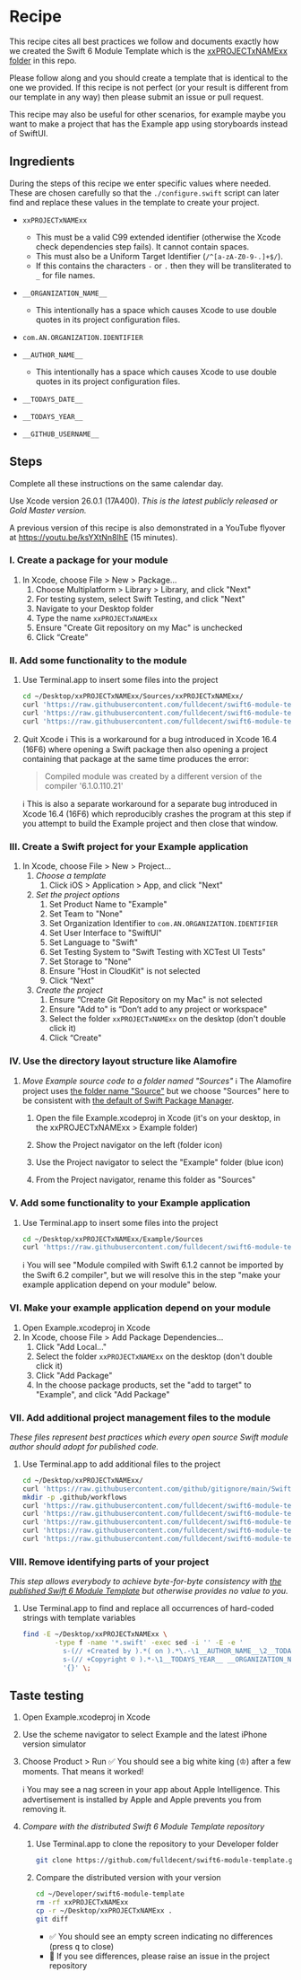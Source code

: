# Recipe

This recipe cites all best practices we follow and documents exactly how we created the Swift 6 Module Template which is the [xxPROJECTxNAMExx folder](./xxPROJECTxNAMExx) in this repo.

Please follow along and you should create a template that is identical to the one we provided. If this recipe is not perfect (or your result is different from our template in any way) then please submit an issue or pull request.

This recipe may also be useful for other scenarios, for example maybe you want to make a project that has the Example app using storyboards instead of SwiftUI.

## Ingredients

During the steps of this recipe we enter specific values where needed. These are chosen carefully so that the `./configure.swift` script can later find and replace these values in the template to create your project.

- `xxPROJECTxNAMExx`
  - This must be a valid C99 extended identifier (otherwise the Xcode check dependencies step fails). It cannot contain spaces.
  - This must also be a Uniform Target Identifier (``/^[a-zA-Z0-9-.]+$/``).
  - If this contains the characters `-` or `.` then they will be transliterated to `_` for file names.

- `__ORGANIZATION_NAME__`
  - This intentionally has a space which causes Xcode to use double quotes in its project configuration files.

- `com.AN.ORGANIZATION.IDENTIFIER`

- `__AUTHOR_NAME__`
  - This intentionally has a space which causes Xcode to use double quotes in its project configuration files.

- `__TODAYS_DATE__`

- `__TODAYS_YEAR__`

- `__GITHUB_USERNAME__`

## Steps

Complete all these instructions on the same calendar day.

Use Xcode version 26.0.1 (17A400). *This is the latest publicly released or Gold Master version.*

A previous version of this recipe is also demonstrated in a YouTube flyover at <https://youtu.be/ksYXtNn8lhE> (15 minutes).

### I. Create a package for your module

1. In Xcode, choose File > New > Package…
   1. Choose Multiplatform > Library > Library, and click "Next"
   2. For testing system, select Swift Testing, and click "Next"
   3. Navigate to your Desktop folder
   4. Type the name `xxPROJECTxNAMExx`
   5. Ensure "Create Git repository on my Mac" is unchecked
   6. Click “Create"

### II. Add some functionality to the module

1. Use Terminal.app to insert some files into the project

   ```sh
   cd ~/Desktop/xxPROJECTxNAMExx/Sources/xxPROJECTxNAMExx/
   curl 'https://raw.githubusercontent.com/fulldecent/swift6-module-template/main/xxPROJECTxNAMExx/Sources/xxPROJECTxNAMExx/xxPROJECTxNAMExx.swift' -o xxPROJECTxNAMExx.swift
   curl 'https://raw.githubusercontent.com/fulldecent/swift6-module-template/main/xxPROJECTxNAMExx/Sources/xxPROJECTxNAMExx/White%20King.swift' -o White\ King.swift
   curl 'https://raw.githubusercontent.com/fulldecent/swift6-module-template/refs/heads/main/xxPROJECTxNAMExx/Tests/xxPROJECTxNAMExxTests/xxPROJECTxNAMExxTests.swift' -o ../../Tests/xxPROJECTxNAMExxTests/xxPROJECTxNAMExxTests.swift
   ```

2. Quit Xcode
   :information_source: This is a workaround for a bug introduced in Xcode 16.4 (16F6) where opening a Swift package then also opening a project containing that package at the same time produces the error:

   > Compiled module was created by a different version of the compiler '6.1.0.110.21'

   :information_source: This is also a separate workaround for a separate bug introduced in Xcode 16.4 (16F6) which reproducibly crashes the program at this step if you attempt to build the Example project and then close that window.

### III. Create a Swift project for your Example application

1. In Xcode, choose File > New > Project…
   1. *Choose a template*
      1. Click iOS > Application > App, and click "Next"
   2. *Set the project options*
      1. Set Product Name to "Example"
      2. Set Team to "None"
      3. Set Organization Identifier to `com.AN.ORGANIZATION.IDENTIFIER`
      4. Set User Interface to "SwiftUI"
      5. Set Language to "Swift"
      6. Set Testing System to "Swift Testing with XCTest UI Tests"
      7. Set Storage to "None"
      8. Ensure "Host in CloudKit" is not selected
      9. Click “Next"
   3. *Create the project*
      1. Ensure “Create Git Repository on my Mac" is not selected
      2. Ensure "Add to" is “Don’t add to any project or workspace"
      3. Select the folder `xxPROJECTxNAMExx` on the desktop (don't double click it)
      4. Click “Create"

### IV. Use the directory layout structure like Alamofire

1. *Move Example source code to a folder named "Sources"*
   :information_source: The Alamofire project uses [the folder name "Source"](https://github.com/Alamofire/Alamofire/tree/master/Example/Source) but we choose "Sources" here to be consistent with [the default of Swift Package Manager](https://github.com/swiftlang/swift-package-manager/blob/e1183984b08c76480406e134a6ec116888cf2e67/Sources/Workspace/InitPackage.swift#L596).
   1. Open the file Example.xcodeproj in Xcode (it's on your desktop, in the xxPROJECTxNAMExx > Example folder)

   2. Show the Project navigator on the left (folder icon)

   3. Use the Project navigator to select the "Example" folder (blue icon)

   4. From the Project navigator, rename this folder as "Sources"

### V. Add some functionality to your Example application

1. Use Terminal.app to insert some files into the project

   ```sh
   cd ~/Desktop/xxPROJECTxNAMExx/Example/Sources
   curl 'https://raw.githubusercontent.com/fulldecent/swift6-module-template/main/xxPROJECTxNAMExx/Example/Sources/ContentView.swift' -o ContentView.swift
   ```

   :information_source: You will see "Module compiled with Swift 6.1.2 cannot be imported by the Swift 6.2 compiler", but we will resolve this in the step "make your example application depend on your module" below.

### VI. Make your example application depend on your module

1. Open Example.xcodeproj in Xcode
2. In Xcode, choose File > Add Package Dependencies...
   1. Click "Add Local..."
   2. Select the folder `xxPROJECTxNAMExx` on the desktop (don't double click it)
   3. Click "Add Package"
   4. In the choose package products, set the "add to target" to "Example", and click "Add Package"

### VII. Add additional project management files to the module

*These files represent best practices which every open source Swift module author should adopt for published code.*

1. Use Terminal.app to add additional files to the project

    ```sh
    cd ~/Desktop/xxPROJECTxNAMExx/
    curl 'https://raw.githubusercontent.com/github/gitignore/main/Swift.gitignore' -o .gitignore
    mkdir -p .github/workflows
    curl 'https://raw.githubusercontent.com/fulldecent/swift6-module-template/main/xxPROJECTxNAMExx/.github/workflows/ci.yml' -o .github/workflows/ci.yml
    curl 'https://raw.githubusercontent.com/fulldecent/swift6-module-template/main/xxPROJECTxNAMExx/LICENSE' -o LICENSE
    curl 'https://raw.githubusercontent.com/fulldecent/swift6-module-template/main/xxPROJECTxNAMExx/README.md' -o README.md
    curl 'https://raw.githubusercontent.com/fulldecent/swift6-module-template/main/xxPROJECTxNAMExx/CHANGELOG.md' -o CHANGELOG.md
    curl 'https://raw.githubusercontent.com/fulldecent/swift6-module-template/main/xxPROJECTxNAMExx/CONTRIBUTING.md' -o CONTRIBUTING.md
    ```

### VIII. Remove identifying parts of your project

*This step allows everybody to achieve byte-for-byte consistency with [the published Swift 6 Module Template](https://github.com/fulldecent/swift6-module-template/tree/main/xxPROJECTxNAMExx) but otherwise provides no value to you.*

1. Use Terminal.app to find and replace all occurrences of hard-coded strings with template variables

   ```sh
   find -E ~/Desktop/xxPROJECTxNAMExx \
           -type f -name '*.swift' -exec sed -i '' -E -e '
             s-(// +Created by ).*( on ).*\.-\1__AUTHOR_NAME__\2__TODAYS_DATE__.-
             s-(// +Copyright © ).*-\1__TODAYS_YEAR__ __ORGANIZATION_NAME__. All rights reserved.-' \
             '{}' \;
   ```

## Taste testing

1. Open Example.xcodeproj in Xcode

2. Use the scheme navigator to select Example and the latest iPhone version simulator

3. Choose Product > Run
   :white_check_mark: You should see a big white king (♔) after a few moments. That means it worked!

   :information_source: You may see a nag screen in your app about Apple Intelligence. This advertisement is installed by Apple and Apple prevents you from removing it.

4. *Compare with the distributed Swift 6 Module Template repository*

   1. Use Terminal.app to clone the repository to your Developer folder

       ```sh
       git clone https://github.com/fulldecent/swift6-module-template.git ~/Developer/swift6-module-template
       ```

   2. Compare the distributed version with your version

       ```sh
       cd ~/Developer/swift6-module-template
       rm -rf xxPROJECTxNAMExx
       cp -r ~/Desktop/xxPROJECTxNAMExx .
       git diff
       ```

       - :white_check_mark: You should see an empty screen indicating no differences (press <kbd>q</kbd> to close)
       - :mega: If you see differences, please raise an issue in the project repository
